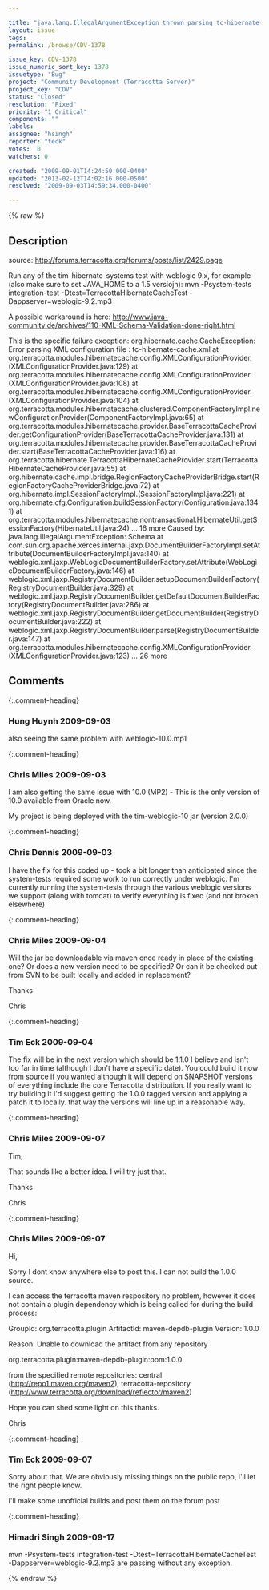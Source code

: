 ```yaml
---

title: "java.lang.IllegalArgumentException thrown parsing tc-hibernate-cache.xml under weblogic 9.x"
layout: issue
tags: 
permalink: /browse/CDV-1378

issue_key: CDV-1378
issue_numeric_sort_key: 1378
issuetype: "Bug"
project: "Community Development (Terracotta Server)"
project_key: "CDV"
status: "Closed"
resolution: "Fixed"
priority: "1 Critical"
components: ""
labels: 
assignee: "hsingh"
reporter: "teck"
votes:  0
watchers: 0

created: "2009-09-01T14:24:50.000-0400"
updated: "2013-02-12T14:02:16.000-0500"
resolved: "2009-09-03T14:59:34.000-0400"

---
```




{% raw %}



## Description

<div markdown="1" class="description">

source: http://forums.terracotta.org/forums/posts/list/2429.page

Run any of the tim-hibernate-systems test with weblogic 9.x, for example (also make sure to set JAVA\_HOME to a 1.5 versiojn):
mvn -Psystem-tests integration-test -Dtest=TerracottaHibernateCacheTest -Dappserver=weblogic-9.2.mp3

A possible workaround is here:
http://www.java-community.de/archives/110-XML-Schema-Validation-done-right.html

This is the specific failure exception:
org.hibernate.cache.CacheException: Error parsing XML configuration file : tc-hibernate-cache.xml
	at org.terracotta.modules.hibernatecache.config.XMLConfigurationProvider.<init>(XMLConfigurationProvider.java:129)
	at org.terracotta.modules.hibernatecache.config.XMLConfigurationProvider.<init>(XMLConfigurationProvider.java:108)
	at org.terracotta.modules.hibernatecache.config.XMLConfigurationProvider.<init>(XMLConfigurationProvider.java:104)
	at org.terracotta.modules.hibernatecache.clustered.ComponentFactoryImpl.newConfigurationProvider(ComponentFactoryImpl.java:65)
	at org.terracotta.modules.hibernatecache.provider.BaseTerracottaCacheProvider.getConfigurationProvider(BaseTerracottaCacheProvider.java:131)
	at org.terracotta.modules.hibernatecache.provider.BaseTerracottaCacheProvider.start(BaseTerracottaCacheProvider.java:116)
	at org.terracotta.hibernate.TerracottaHibernateCacheProvider.start(TerracottaHibernateCacheProvider.java:55)
	at org.hibernate.cache.impl.bridge.RegionFactoryCacheProviderBridge.start(RegionFactoryCacheProviderBridge.java:72)
	at org.hibernate.impl.SessionFactoryImpl.<init>(SessionFactoryImpl.java:221)
	at org.hibernate.cfg.Configuration.buildSessionFactory(Configuration.java:1341)
	at org.terracotta.modules.hibernatecache.nontransactional.HibernateUtil.getSessionFactory(HibernateUtil.java:24)
	... 16 more
Caused by: java.lang.IllegalArgumentException: Schema
	at com.sun.org.apache.xerces.internal.jaxp.DocumentBuilderFactoryImpl.setAttribute(DocumentBuilderFactoryImpl.java:140)
	at weblogic.xml.jaxp.WebLogicDocumentBuilderFactory.setAttribute(WebLogicDocumentBuilderFactory.java:146)
	at weblogic.xml.jaxp.RegistryDocumentBuilder.setupDocumentBuilderFactory(RegistryDocumentBuilder.java:329)
	at weblogic.xml.jaxp.RegistryDocumentBuilder.getDefaultDocumentBuilderFactory(RegistryDocumentBuilder.java:286)
	at weblogic.xml.jaxp.RegistryDocumentBuilder.getDocumentBuilder(RegistryDocumentBuilder.java:222)
	at weblogic.xml.jaxp.RegistryDocumentBuilder.parse(RegistryDocumentBuilder.java:147)
	at org.terracotta.modules.hibernatecache.config.XMLConfigurationProvider.<init>(XMLConfigurationProvider.java:123)
	... 26 more




</div>

## Comments


{:.comment-heading}
### **Hung Huynh** <span class="date">2009-09-03</span>

<div markdown="1" class="comment">

also seeing the same problem with weblogic-10.0.mp1

</div>


{:.comment-heading}
### **Chris Miles** <span class="date">2009-09-03</span>

<div markdown="1" class="comment">

I am also getting the same issue with 10.0 (MP2) - This is the only version of 10.0 available from Oracle now.

My project is being deployed with the tim-weblogic-10 jar (version 2.0.0)


</div>


{:.comment-heading}
### **Chris Dennis** <span class="date">2009-09-03</span>

<div markdown="1" class="comment">

I have the fix for this coded up - took a bit longer than anticipated since the system-tests required some work to run correctly under weblogic.  I'm currently running the system-tests through the various weblogic versions we support (along with tomcat) to verify everything is fixed (and not broken elsewhere).

</div>


{:.comment-heading}
### **Chris Miles** <span class="date">2009-09-04</span>

<div markdown="1" class="comment">

Will the jar be downloadable via maven once ready in place of the existing one? Or does a new version need to be specified? Or can it be checked out from SVN to be built locally and added in replacement?

Thanks

Chris

</div>


{:.comment-heading}
### **Tim Eck** <span class="date">2009-09-04</span>

<div markdown="1" class="comment">

The fix will be in the next version which should be 1.1.0 I believe and isn't too far in time (although I don't have a specific date). You could build it now from source if you wanted although it will depend on SNAPSHOT versions of everything include the core Terracotta distribution. If you really want to try building it I'd suggest getting the 1.0.0 tagged version and applying a patch it to locally. that way the versions will line up in a reasonable way.


</div>


{:.comment-heading}
### **Chris Miles** <span class="date">2009-09-07</span>

<div markdown="1" class="comment">

Tim,

That sounds like a better idea. I will try just that.

Thanks

Chris

</div>


{:.comment-heading}
### **Chris Miles** <span class="date">2009-09-07</span>

<div markdown="1" class="comment">

Hi,

Sorry I dont know anywhere else to post this. I can not build the 1.0.0 source.

I can access the terracotta maven respository no problem, however it does not contain a plugin dependency which is being called for during the build process:

GroupId: org.terracotta.plugin
ArtifactId: maven-depdb-plugin
Version: 1.0.0

Reason: Unable to download the artifact from any repository

  org.terracotta.plugin:maven-depdb-plugin:pom:1.0.0

from the specified remote repositories:
  central (http://repo1.maven.org/maven2),
  terracotta-repository (http://www.terracotta.org/download/reflector/maven2)

Hope you can shed some light on this thanks.

Chris

</div>


{:.comment-heading}
### **Tim Eck** <span class="date">2009-09-07</span>

<div markdown="1" class="comment">

Sorry about that. We are obviously missing things on the public repo, I'll let the right people know. 

I'll make some unofficial builds and post them on the forum post

</div>


{:.comment-heading}
### **Himadri Singh** <span class="date">2009-09-17</span>

<div markdown="1" class="comment">

mvn -Psystem-tests integration-test -Dtest=TerracottaHibernateCacheTest -Dappserver=weblogic-9.2.mp3  are passing without any exception.

</div>



{% endraw %}
